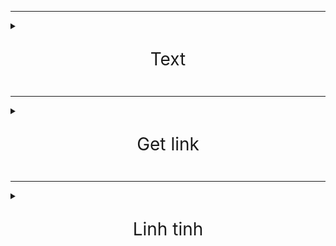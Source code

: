 ***

<details>

  <summary><span style="font-size:2em;"><p align="center">Text</p></span></summary>

<p href="http://txt.do/53bv4">http://txt.do/53bv4</p>

<p href="https://github.com/meav/meav.github.io">https://github.com/meav/meav.github.io</p>

<a href="https://github.com/meav/text">https://github.com/meav/text</a>

<a href="https://github.com/meav/text/releases/latest">https://github.com/meav/text/releases/latest</a>

</details>

***

<details>

  <summary><span style="font-size:2em;"><p align="center">Get link</p></span></summary>

<p>https://linksvip.net/</p>

<p>http://taive.cf/?ref=vn-zoom.org</p>

</details>

***

<details>

  <summary><span style="font-size:2em;"><p align="center">Linh tinh</p></span></summary>

<details>

  <summary><span style="font-size:1.5em;"><p>Milan</p></span></summary>

<p>https://www.fullmatchesandshows.com/</p>

<p>http://www.replaymatches.com/</p>

<p>https://www.google.com/search?q=ac+milan#sie=t;/m/011v3;2;/m/03zv9;mt;fp;1;;</p>

<p>https://www.fotmob.com/teams/8564/fixtures/</p>

<p>https://www.transfermarkt.com/ac-mailand/alletransfers/verein/5</p>

</details>

<details>

  <summary><span style="font-size:1em;"><p>Sport Livestream</p></span></summary>

<p>https://www.footybite.com</p>

<p>https://acelisting.in/</p>

<p>gg.gg/8zy29</p>

</details>

---

<p>http://www.mappedometer.com</p>

<p>http://www.oxfordlearnersdictionaries.com</p>

<p>https://www.rabb.it/</p>

<p>http://mirror.ufs.ac.za/</p>

<p>https://sourceforge.net/projects/thumbapps/files/</p>

<p>http://www.fakenamegenerator.com/</p>

<p>https://login.teamviewer.com/connect/Flash</p>

<p>http://sachxua.net/forum/index.php?topic=16946.0</p>

<p>http://thuvienphapluat.vn/</p>

<p>https://www.giaiphapexcel.com/diendan/forums/</p>

<details>

  <summary><span style="font-size:1em;"><p>Phim</p></span></summary>

<p>https://www.fshare.vn/folder/RNN23YCG3Q8L</p>

<p>https://traibap.wordpress.com/2011/06/08/76/</p>

<p>http://www.boxofficemojo.com/franchises/chart/?id=starwars.htm</p>

<p>http://www.boxofficemojo.com/franchises/chart/?id=avengers.htm</p>

</details>

<details>

  <summary><span style="font-size:1em;"><p>Nhac</p></span></summary>

<p>http://itdmusic.me/</p>

<p>https://ifxd.bid/</p>

<p>http://www.jpopflac.com/</p>

<p>http://digitalk7.com/</p>

<p>https://ketnoidamme.vn/threads/tong-hop-nhung-ca-khuc-nhac-hoa-hay-nhat.1460/</p>

<p>https://tieba.baidu.com/p/4100164746</p>

<p>Pass: oricon</p>

<p>http://tieba.baidu.com/p/4157572241</p>

<p>http://www.162wp.com/yinle/2014-12-23/7915.html</p>

</details>

<details>

  <summary><span style="font-size:1em;"><p>ebook</p></span></summary>

<p>http://www.ebook777.com/</p>

<p>https://www.facebook.com/hashtag/ebolicebook</p>

<p>https://www.facebook.com/hashtag/ebolicelite</p>

<p>https://www.wattpad.com/user/gabriel931000</p>

<details>

  <summary><span style="font-size:1em;"><p>tve-4u</p></span></summary>

<p>http://tve-4u.org/threads/bo-gia-mario-puzo-doan-tu-huyen-trinh-huy-ninh.27205/</p>

<p>http://tve-4u.org/threads/den-khong-hat-bong-watanabe-junichi-tu-sach-tinh-hoa-van-hoc.9656/</p>

<p>http://tve-4u.org/threads/thanh-tri-archibald-joseph-cronin.10120/</p>

<p>http://tve-4u.org/threads/thay-lang-tadeusz-dolega-mostowicz.14248/</p>

</details>

</details>

<details>

  <summary><span style="font-size:1em;"><p>Celtic Woman</p></span></summary>

<p>http://tieba.baidu.com/p/3840006456</p>

<p>http://tieba.baidu.com/p/3263526797</p>

<p>http://tieba.baidu.com/p/2741106090</p>

<p>http://tieba.baidu.com/p/4853103946</p>

<p>https://www.fshare.vn/file/T60H1HW3BT</p>

<p>https://www.fshare.vn/file/3J88719XM4EEJ73</p>

</details>

</details>
